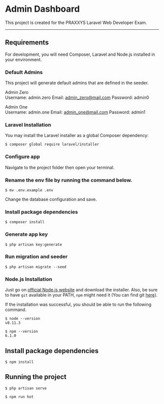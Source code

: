 # Admin Dashboard

This project is created for the PRAXXYS Laravel Web Developer Exam.

---
## Requirements

For development, you will need Composer, Laravel and Node.js installed in your environment.

### Default Admins

This project will generate default admins that are defined in the seeder.

Admin Zero <br>
    Username: admin.zero
    Email: admin_zero@mail.com
    Password: admin0

Admin One <br>
    Username: admin.one
    Email: admin_one@mail.com
    Password: admin1

### Laravel Installation

You may install the Laravel installer as a global Composer dependency:

    $ composer global require laravel/installer

### Configure app

Navigate to the project folder then open your terminal.

### Rename the env file by running the command below.
    $ mv .env.example .env

Change the database configuration and save.

### Install package dependencies

    $ composer install

### Generate app key
    $ php artisan key:generate

### Run migration and seeder
    $ php artisan migrate --seed

### Node.js Installation
Just go on [official Node.js website](https://nodejs.org/) and download the installer.
Also, be sure to have `git` available in your PATH, `npm` might need it (You can find git [here](https://git-scm.com/)).

If the installation was successful, you should be able to run the following command.

    $ node --version
    v8.11.3

    $ npm --version
    6.1.0

## Install package dependencies

    $ npm install

## Running the project

    $ php artisan serve

    $ npm run hot